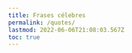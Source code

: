 ```yaml
---
title: Frases célebres
permalink: /quotes/
lastmod: 2022-06-06T21:08:03.567Z
toc: true
---
```

